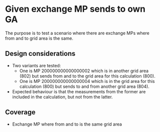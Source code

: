 # Given exchange MP sends to own GA

The purpose is to test a scenario where there are exchange MPs where from and to grid area is the same.

## Design considerations

- Two variants are tested:
   - One is MP 200000000000000002 which is in another grid area (802) but sends from and to the grid area for this
      calculation (800).
   - One is MP 200000000000000004 which is in the grid area for this calculation (800) but sends to and from another
      grid area (804).
- Expected behaviour is that the measurements from the former are included in the calculation, but not from the latter.

## Coverage

 - Exchange MP where from and to is the same grid area
